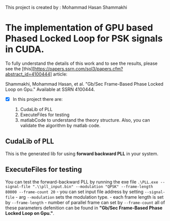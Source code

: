 This project is created by : Mohammad Hasan Shammakhi

# The implementation of GPU based Phased Locked Loop for PSK signals in CUDA.

To fully understand the details of this work and to see the results, please see the [this][https://papers.ssrn.com/sol3/papers.cfm?abstract_id=4100444] article:

Shammakhi, Mohammad Hasan, et al. "Gb/Sec Frame-Based Phase Locked Loop on Gpu." Available at SSRN 4100444.

- [x] In this project there are:

    1. CudaLib of PLL
    2. ExecuteFiles for testing
    3. matlabCode to understand the theory structure. Also, you can validate the algorithm by matlab code.
    
    
## CudaLib of PLL

This is the generated lib for using **forward backward PLL** in your system. 

## ExecuteFiles for testing

You can test the forward-backward PLL by running the exe file `.\PLL.exe --signal-file ".\\pll_input.bin" --modulation "QPSK" --frame-length 80000 --frame-count 20`
    - you can set input file address by setting `--signal-file` 
    - arg `--modulation` sets the modulation type.
    - each frame length is set by `--frame-length`
    - number of parallel frame can set by `--frame-count`
all of these parameters defenition can be found in **"Gb/Sec Frame-Based Phase Locked Loop on Gpu."**.    

    

